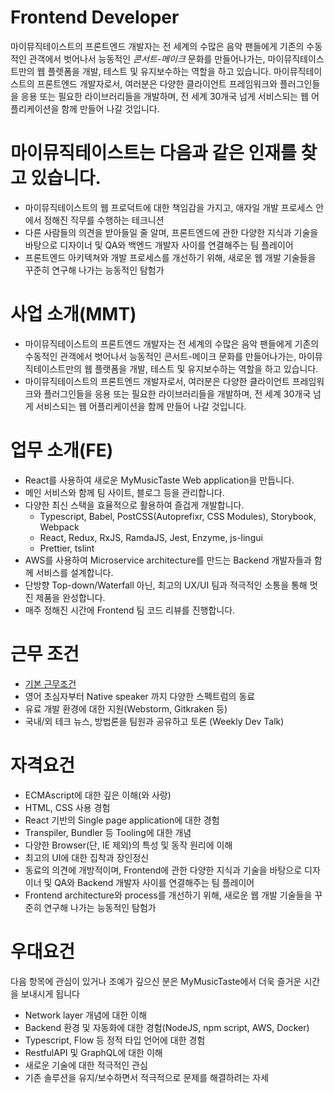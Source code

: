 # Frontend Developer
 
마이뮤직테이스트의 프론트엔드 개발자는 전 세계의 수많은 음악 팬들에게 기존의 수동적인 관객에서 벗어나서 능동적인 <i>콘서트-메이크</i> 문화를 만들어나가는, 마이뮤직테이스트만의 웹 플렛폼을 개발, 테스트 및 유지보수하는 역할을 하고 있습니다. 마이뮤직테이스트의 프론트엔드 개발자로서, 여러분은 다양한 클라이언트 프레임워크와 플러그인들을 응용 또는 필요한 라이브러리들을 개발하며, 전 세계 30개국 넘게 서비스되는 웹 어플리케이션을 함께 만들어 나갈 것입니다.

# 마이뮤직테이스트는 다음과 같은 인재를 찾고 있습니다.
- 마이뮤직테이스트의 웹 프로덕트에 대한 책임감을 가지고, 애자일 개발 프로세스 안에서 정해진 직무를 수행하는 테크니션
- 다른 사람들의 의견을 받아들일 줄 알며, 프론트엔드에 관한 다양한 지식과 기술을 바탕으로 디자이너 및 QA와 백엔드 개발자 사이를 연결해주는 팀 플레이어
- 프론트엔드 아키텍쳐와 개발 프로세스를 개선하기 위해, 새로운 웹 개발 기술들을 꾸준히 연구해 나가는 능동적인 탐험가

# 사업 소개(MMT)
- 마이뮤직테이스트의 프론트엔드 개발자는 전 세계의 수많은 음악 팬들에게 기존의 수동적인 관객에서 벗어나서 능동적인 콘서트-메이크 문화를 만들어나가는, 마이뮤직테이스트만의 웹 플랫폼을 개발, 테스트 및 유지보수하는 역할을 하고 있습니다.
- 마이뮤직테이스트의 프론트엔드 개발자로서, 여러분은 다양한 클라이언트 프레임워크와 플러그인들을 응용 또는 필요한 라이브러리들을 개발하며, 전 세계 30개국 넘게 서비스되는 웹 어플리케이션을 함께 만들어 나갈 것입니다.

# 업무 소개(FE)
- React를 사용하여 새로운 MyMusicTaste Web application을 만듭니다.
- 메인 서비스와 함께 팀 사이트, 블로그 등을 관리합니다.
- 다양한 최신 스택을 효율적으로 활용하여 즐겁게 개발합니다.
    - Typescript, Babel, PostCSS(Autoprefixr, CSS Modules), Storybook, Webpack
    - React, Redux, RxJS, RamdaJS, Jest, Enzyme, js-lingui
    - Prettier, tslint
- AWS를 사용하여 Microservice architecture를 만드는  Backend 개발자들과 함께 서비스를 설계합니다.
- 단방향 Top-down/Waterfall 아닌, 최고의 UX/UI 팀과 적극적인 소통을 통해 멋진 제품을 완성합니다. 
- 매주 정해진 시간에 Frontend 팀 코드 리뷰를 진행합니다.

# 근무 조건
- [기본 근무조건](https://github.com/MyMusicTaste/recruit#%EA%B0%9C%EB%B0%9C-%EB%AC%B8%ED%99%94)
- 영어 초심자부터 Native speaker 까지 다양한 스펙트럼의 동료
- 유료 개발 환경에 대한 지원(Webstorm, Gitkraken 등)
- 국내/외 테크 뉴스, 방법론을 팀원과 공유하고 토론 (Weekly Dev Talk)

# 자격요건
- ECMAscript에 대한 깊은 이해(와 사랑)
- HTML, CSS 사용 경험
- React 기반의 Single page application에 대한 경험
- Transpiler, Bundler 등 Tooling에 대한 개념
- 다양한 Browser(단, IE 제외)의 특성 및 동작 원리에 이해
- 최고의 UI에 대한 집착과 장인정신
- 동료의 의견에 개방적이며, Frontend에 관한 다양한 지식과 기술을 바탕으로 디자이너 및 QA와 Backend 개발자 사이를 연결해주는 팀 플레이어
- Frontend architecture와 process를 개선하기 위해, 새로운 웹 개발 기술들을 꾸준히 연구해 나가는 능동적인 탐험가

# 우대요건
다음 항목에 관심이 있거나 조예가 깊으신 분은 MyMusicTaste에서 더욱 즐거운 시간을 보내시게 됩니다
- Network layer 개념에 대한 이해
- Backend 환경 및 자동화에 대한 경험(NodeJS, npm script, AWS, Docker)
- Typescript, Flow 등 정적 타입 언어에 대한 경험
- RestfulAPI 및 GraphQL에 대한 이해
- 새로운 기술에 대한 적극적인 관심
- 기존 솔루션을 유지/보수하면서 적극적으로 문제를 해결하려는 자세

